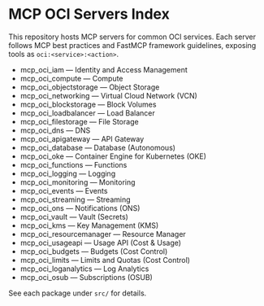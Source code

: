 # MCP OCI Servers Index

This repository hosts MCP servers for common OCI services. Each server follows MCP best practices and FastMCP framework guidelines, exposing tools as `oci:<service>:<action>`.

- mcp_oci_iam — Identity and Access Management
- mcp_oci_compute — Compute
- mcp_oci_objectstorage — Object Storage
- mcp_oci_networking — Virtual Cloud Network (VCN)
- mcp_oci_blockstorage — Block Volumes
- mcp_oci_loadbalancer — Load Balancer
- mcp_oci_filestorage — File Storage
- mcp_oci_dns — DNS
- mcp_oci_apigateway — API Gateway
- mcp_oci_database — Database (Autonomous)
- mcp_oci_oke — Container Engine for Kubernetes (OKE)
- mcp_oci_functions — Functions
- mcp_oci_logging — Logging
- mcp_oci_monitoring — Monitoring
- mcp_oci_events — Events
- mcp_oci_streaming — Streaming
- mcp_oci_ons — Notifications (ONS)
- mcp_oci_vault — Vault (Secrets)
- mcp_oci_kms — Key Management (KMS)
- mcp_oci_resourcemanager — Resource Manager
 - mcp_oci_usageapi — Usage API (Cost & Usage)
 - mcp_oci_budgets — Budgets (Cost Control)
 - mcp_oci_limits — Limits and Quotas (Cost Control)
 - mcp_oci_loganalytics — Log Analytics
 - mcp_oci_osub — Subscriptions (OSUB)

See each package under `src/` for details.
